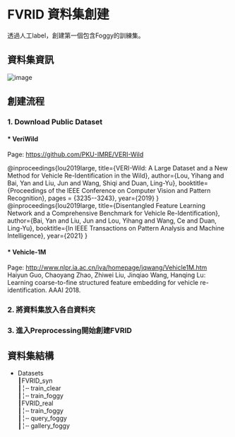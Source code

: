 # FVRID 資料集創建
透過人工label，創建第一個包含Foggy的訓練集。
## 資料集資訊
![image](https://github.com/Cihsaing/SJDL-Foggy-Vehicle-Re-Identification--AAAI2022/blob/master/Datasets/Dataset.png)

## 創建流程
### 1. Download Public Dataset
#### * VeriWild
Page: https://github.com/PKU-IMRE/VERI-Wild

@inproceedings{lou2019large,
title={VERI-Wild: A Large Dataset and a New Method for Vehicle Re-Identification in the Wild},
author={Lou, Yihang and Bai, Yan and Liu, Jun and Wang, Shiqi and Duan, Ling-Yu},
booktitle={Proceedings of the IEEE Conference on Computer Vision and Pattern Recognition},
pages = {3235--3243},
year={2019}
} <br> 
@inproceedings{lou2019large,
 title={Disentangled Feature Learning Network and a Comprehensive Benchmark for Vehicle Re-Identification},
 author={Bai, Yan and Liu, Jun and Lou, Yihang and Wang, Ce and Duan, Ling-Yu},
 booktitle={In IEEE Transactions on Pattern Analysis and Machine Intelligence},
 year={2021}
}

#### * Vehicle-1M
Page: http://www.nlpr.ia.ac.cn/iva/homepage/jqwang/Vehicle1M.htm <br> 
Haiyun Guo, Chaoyang Zhao, Zhiwei Liu, Jinqiao Wang, Hanqing Lu: Learning coarse-to-fine structured feature embedding for vehicle re-identification. AAAI 2018.

### 2. 將資料集放入各自資料夾
### 3. 進入Preprocessing開始創建FVRID

## 資料集結構
* Datasets  <br> 
┃FVRID_syn  <br> 
┃╎╌ train_clear  <br> 
┃╎╌ train_foggy  <br> 
┃FVRID_real   <br> 
┃╎╌ train_foggy  <br> 
┃╎╌ query_foggy  <br> 
┃╎╌ gallery_foggy  <br> 
